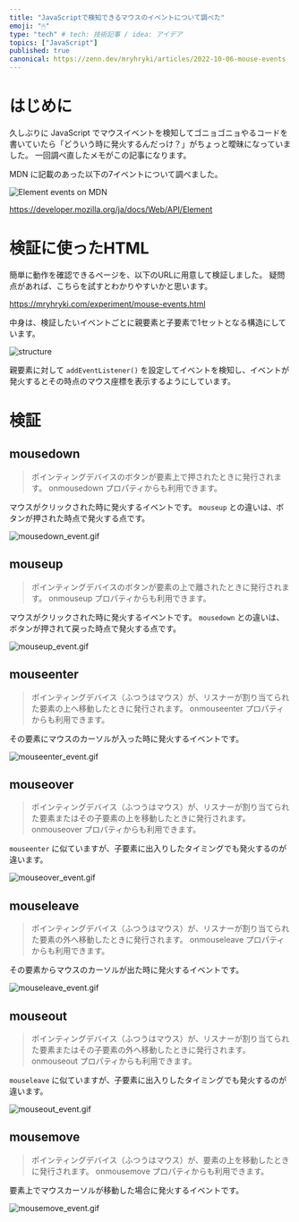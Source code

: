 ```yaml
---
title: "JavaScriptで検知できるマウスのイベントについて調べた"
emoji: "🖱"
type: "tech" # tech: 技術記事 / idea: アイデア
topics: ["JavaScript"]
published: true
canonical: https://zenn.dev/mryhryki/articles/2022-10-06-mouse-events
---
```


# はじめに

久しぶりに JavaScript でマウスイベントを検知してゴニョゴニョやるコードを書いていたら「どういう時に発火するんだっけ？」がちょっと曖昧になっていました。
一回調べ直したメモがこの記事になります。

MDN に記載のあった以下の7イベントについて調べました。

![Element events on MDN](https://mryhryki.com/file/UT8nQgo1R1rcMZjQQqHDc_UJtfYDvUN_n7L6_4grA97J6od4.jpeg)

https://developer.mozilla.org/ja/docs/Web/API/Element

# 検証に使ったHTML

簡単に動作を確認できるページを、以下のURLに用意して検証しました。
疑問点があれば、こちらを試すとわかりやすいかと思います。

https://mryhryki.com/experiment/mouse-events.html

中身は、検証したいイベントごとに親要素と子要素で1セットとなる構造にしています。

![structure](https://mryhryki.com/file/UT8Ua-wzTRizEayMO2f62r2TecfSgP9b6kzV47hN4OdZ1yq8.jpeg)

親要素に対して `addEventListener()` を設定してイベントを検知し、イベントが発火するとその時点のマウス座標を表示するようにしています。

# 検証

## mousedown

> ポインティングデバイスのボタンが要素上で押されたときに発行されます。 onmousedown プロパティからも利用できます。

マウスがクリックされた時に発火するイベントです。
`mouseup` との違いは、ボタンが押された時点で発火する点です。

![mousedown_event.gif](https://mryhryki.com/file/UT8W2w1Benv9_i5N2fsnpl4SJmFpR9FfSvGX8FRCPAdO6Rsc.gif)

## mouseup

> ポインティングデバイスのボタンが要素の上で離されたときに発行されます。 onmouseup プロパティからも利用できます。

マウスがクリックされた時に発火するイベントです。
`mousedown` との違いは、ボタンが押されて戻った時点で発火する点です。

![mouseup_event.gif](https://mryhryki.com/file/UT8W2zncguXlppLVHKLMen5TgdqlNyDbiDZf_bAMMuSOAkDg.gif)

## mouseenter

> ポインティングデバイス（ふつうはマウス）が、リスナーが割り当てられた要素の上へ移動したときに発行されます。 onmouseenter プロパティからも利用できます。

その要素にマウスのカーソルが入った時に発火するイベントです。

![mouseenter_event.gif](https://mryhryki.com/file/UT8W2Nmq0k_X6cCH86JKEeNrGBfkABBrtyoS5fG_jxYQs5mY.gif)

## mouseover

> ポインティングデバイス（ふつうはマウス）が、リスナーが割り当てられた要素またはその子要素の上を移動したときに発行されます。 onmouseover プロパティからも利用できます。

`mouseenter` に似ていますが、子要素に出入りしたタイミングでも発火するのが違います。

![mouseover_event.gif](https://mryhryki.com/file/UT8W2AsHIcRAZ2wMXLKzDSR4YxFTMLGhcfwAZADBTfot53MI.gif)

## mouseleave

> ポインティングデバイス（ふつうはマウス）が、リスナーが割り当てられた要素の外へ移動したときに発行されます。 onmouseleave プロパティからも利用できます。

その要素からマウスのカーソルが出た時に発火するイベントです。

![mouseleave_event.gif](https://mryhryki.com/file/UT8W25s_LKPazsftsdEKtfUgqMyn-6rImbnMKSqZXgxWtvI8.gif)

## mouseout

> ポインティングデバイス（ふつうはマウス）が、リスナーが割り当てられた要素またはその子要素の外へ移動したときに発行されます。 onmouseout プロパティからも利用できます。

`mouseleave` に似ていますが、子要素に出入りしたタイミングでも発火するのが違います。

![mouseout_event.gif](https://mryhryki.com/file/UT8W2gQgWYNapdF1bANOO3neMBrUOn8hhcgbfiMJPM5WmfDw.gif)

## mousemove

> ポインティングデバイス（ふつうはマウス）が、要素の上を移動したときに発行されます。 onmousemove プロパティからも利用できます。

要素上でマウスカーソルが移動した場合に発火するイベントです。

![mousemove_event.gif](https://mryhryki.com/file/UT8W2YcIwavTkAHJmndmPRgp3Sgeew2igLPA8X4BlAgHcWCI.gif)

